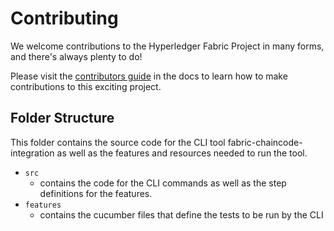 # Contributing

We welcome contributions to the Hyperledger Fabric Project in many forms, and there's always plenty to do!

Please visit the [contributors guide](https://hyperledger-fabric.readthedocs.io/en/latest/CONTRIBUTING.html) in the docs to learn how to make contributions to this exciting project.

## Folder Structure

This folder contains the source code for the CLI tool fabric-chaincode-integration as well as the features and resources needed to run the tool.

- `src`
    - contains the code for the CLI commands as well as the step definitions for the features.
- `features`
    - contains the cucumber files that define the tests to be run by the CLI

